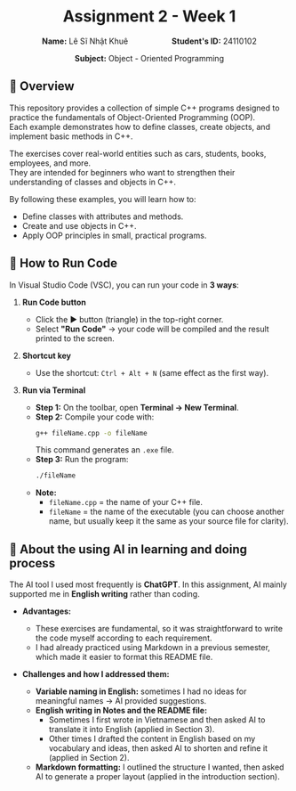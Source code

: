 <h1 align="center">Assignment 2 - Week 1</h1>

<p align="center">
  <b>Name:</b> Lê Sĩ Nhật Khuê &nbsp;&nbsp;&nbsp;&nbsp;&nbsp;&nbsp;&nbsp;&nbsp;&nbsp;&nbsp;&nbsp;&nbsp;&nbsp;&nbsp;&nbsp;&nbsp;&nbsp;&nbsp; <b>Student's ID:</b> 24110102
</p>

<p align="center">
  <b>Subject:</b> Object - Oriented Programming
</p>

## 📖 Overview  
This repository provides a collection of simple C++ programs designed to practice the fundamentals of Object-Oriented Programming (OOP).  
Each example demonstrates how to define classes, create objects, and implement basic methods in C++.  

The exercises cover real-world entities such as cars, students, books, employees, and more.  
They are intended for beginners who want to strengthen their understanding of classes and objects in C++.  

By following these examples, you will learn how to:
- Define classes with attributes and methods.  
- Create and use objects in C++.  
- Apply OOP principles in small, practical programs. 
 
## 🚀 How to Run Code

In Visual Studio Code (VSC), you can run your code in **3 ways**:

1. **Run Code button**  
   - Click the ▶️ button (triangle) in the top-right corner.  
   - Select **"Run Code"** → your code will be compiled and the result printed to the screen.  

2. **Shortcut key**  
   - Use the shortcut: `Ctrl + Alt + N` (same effect as the first way).  

3. **Run via Terminal**  
   - **Step 1:** On the toolbar, open **Terminal → New Terminal**.  
   - **Step 2:** Compile your code with:
     ```bash
     g++ fileName.cpp -o fileName
     ```
     This command generates an `.exe` file.
   - **Step 3:** Run the program:
     ```bash
     ./fileName
     ```
   - **Note:**  
     - `fileName.cpp` = the name of your C++ file.  
     - `fileName` = the name of the executable (you can choose another name, but usually keep it the same as your source file for clarity).
    
## 🤖 About the using AI in learning and doing process  

The AI tool I used most frequently is **ChatGPT**. In this assignment, AI mainly supported me in **English writing** rather than coding.  

- **Advantages:**  
  - These exercises are fundamental, so it was straightforward to write the code myself according to each requirement.  
  - I had already practiced using Markdown in a previous semester, which made it easier to format this README file.  

- **Challenges and how I addressed them:**  
  - **Variable naming in English:** sometimes I had no ideas for meaningful names → AI provided suggestions.  
  - **English writing in Notes and the README file:**  
    - Sometimes I first wrote in Vietnamese and then asked AI to translate it into English (applied in Section 3).  
    - Other times I drafted the content in English based on my vocabulary and ideas, then asked AI to shorten and refine it (applied in Section 2).  
  - **Markdown formatting:** I outlined the structure I wanted, then asked AI to generate a proper layout (applied in the introduction section).  



